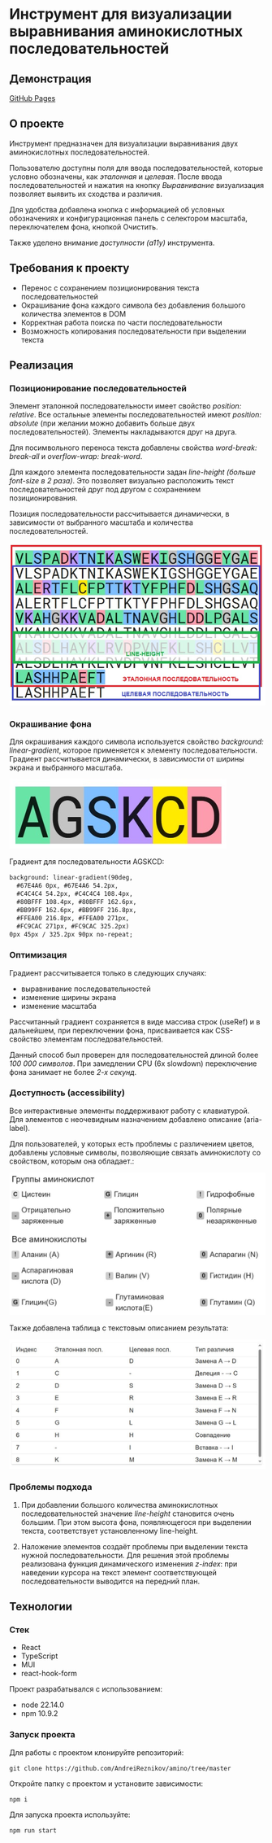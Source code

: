# Инструмент для визуализации выравнивания аминокислотных последовательностей

## Демонстрация

[GitHub Pages](https://andreireznikov.github.io/amino)

## О проекте

Инструмент предназначен для визуализации выравнивания двух аминокислотных последовательностей.

Пользователю доступны поля для ввода последовательностей, которые условно обозначены, как _эталонная_ и _целевая_. После ввода последовательностей и нажатия на кнопку _Выравнивание_ визуализация позволяет выявить их сходства и различия.

Для удобства добавлена кнопка с информацией об условных обозначениях и конфигурационная панель c селектором масштаба, переключателем фона, кнопкой Очистить.

Также уделено внимание _доступности (a11y)_ инструмента.

## Требования к проекту

- Перенос с сохранением позиционирования текста последовательностей
- Окрашивание фона каждого символа без добавления большого количества элементов в DOM
- Корректная работа поиска по части последовательности
- Возможность копирования последовательности при выделении текста

## Реализация

### Позиционирование последовательностей

Элемент эталонной последовательности имеет свойство _position: relative_. Все остальные элементы последовательностей имеют _position: absolute_ (при желании можно добавить больше двух последовательностей). Элементы накладываются друг на друга.

Для посимвольного переноса текста добавлены свойства _word-break: break-all_ и _overflow-wrap: break-word_.

Для каждого элемента последовательности задан _line-height (больше font-size в 2 раза)_. Это позволяет визуально расположить текст последовательностей друг под другом с сохранением позиционирования.

Позиция последовательности рассчитывается динамически, в зависимости от выбранного масштаба и количества последовательностей.

![Позиционирование](./readme-img/aminopostition.jpg)

### Окрашивание фона

Для окрашивания каждого символа используется свойство _background: linear-gradient_, которое применяется к элементу последовательности. Градиент рассчитывается динамически, в зависимости от ширины экрана и выбранного масштаба.

![Градиент](./readme-img/aminobackground.jpg)

Градиент для последовательности AGSKCD:

```
background: linear-gradient(90deg,
  #67E4A6 0px, #67E4A6 54.2px,
  #C4C4C4 54.2px, #C4C4C4 108.4px,
  #80BFFF 108.4px, #80BFFF 162.6px,
  #BB99FF 162.6px, #BB99FF 216.8px,
  #FFEA00 216.8px, #FFEA00 271px,
  #FC9CAC 271px, #FC9CAC 325.2px)
0px 45px / 325.2px 90px no-repeat;
```

### Оптимизация

Градиент рассчитывается только в следующих случаях:

- выравнивание последовательностей
- изменение ширины экрана
- изменение масштаба

Рассчитанный градиент сохраняется в виде массива строк (useRef) и в дальнейшем, при переключении фона, присваивается как CSS-свойство элементам последовательностей.

Данный способ был проверен для последовательностей длиной более _100 000 символов_. При замедлении CPU (6x slowdown) переключение фона занимает не более _2-х секунд_.

### Доступность (accessibility)

Все интерактивные элементы поддерживают работу с клавиатурой. Для элементов с неочевидным назначением добавлено описание (aria-label).

Для пользователей, у которых есть проблемы с различением цветов, добавлены условные символы, позволяющие связать аминокислоту со свойством, которым она обладает.:

![Градиент](./readme-img/achromatopsia.jpg)

Также добавлена таблица с текстовым описанием результата:

![Результат](./readme-img/result.jpg)

### Проблемы подхода

1. При добавлении большого количества аминокислотных последовательностей значение _line-height_ становится очень большим. При этом высота фона, появляющегося при выделении текста, соответствует установленному line-height.

2. Наложение элементов создаёт проблемы при выделении текста нужной последовательности. Для решения этой проблемы реализована функция динамического изменения _z-index_: при наведении курсора на текст элемент соответствующей последовательности выводится на передний план.

## Технологии

### Стек

- React
- TypeScript
- MUI
- react-hook-form

Проект разрабатывался с использованием:

- node 22.14.0
- npm 10.9.2

### Запуск проекта

Для работы с проектом клонируйте репозиторий:

```
git clone https://github.com/AndreiReznikov/amino/tree/master
```

Откройте папку с проектом и установите зависимости:

```
npm i
```

Для запуска проекта используйте:

```
npm run start
```

